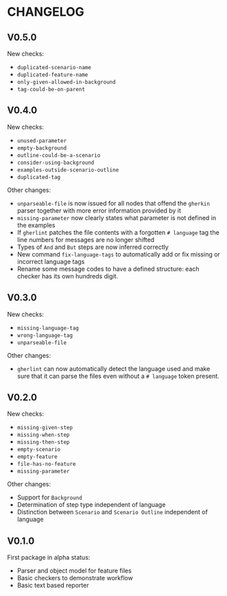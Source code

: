 # CHANGELOG

## V0.5.0
New checks:
* ``duplicated-scenario-name``
* ``duplicated-feature-name``
* ``only-given-allowed-in-background``
* ``tag-could-be-on-parent``

## V0.4.0
New checks:
* ``unused-parameter``
* ``empty-background``
* ``outline-could-be-a-scenario``
* ``consider-using-background``
* ``examples-outside-scenario-outline``
* ``duplicated-tag``

Other changes:
* ``unparseable-file`` is now issued for all nodes that offend the ``gherkin`` parser together with more error information provided by it
* ``missing-parameter`` now clearly states what parameter is not defined in the examples
* If ``gherlint`` patches the file contents with a forgotten ``# language`` tag the line numbers for messages
are no longer shifted
* Types of ``And`` and ``But`` steps are now inferred correctly
* New command ``fix-language-tags`` to automatically add or fix missing or incorrect language tags
* Rename some message codes to have a defined structure: each checker has its own hundreds digit.

## V0.3.0
New checks:
* ``missing-language-tag``
* ``wrong-language-tag``
* ``unparseable-file``

Other changes:
* ``gherlint`` can now automatically detect the language used and make sure that it can parse the files
even without a ``# language`` token present.

## V0.2.0
New checks:
* ``missing-given-step``
* ``missing-when-step``
* ``missing-then-step``
* ``empty-scenario``
* ``empty-feature``
* ``file-has-no-feature``
* ``missing-parameter``

Other changes:
* Support for ``Background``
* Determination of step type independent of language
* Distinction between ``Scenario`` and ``Scenario Outline`` independent of language

## V0.1.0
First package in alpha status:
* Parser and object model for feature files
* Basic checkers to demonstrate workflow
* Basic text based reporter
